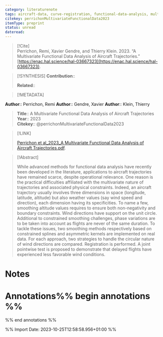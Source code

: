 ```yaml
---
category: literaturenote
tags: aircraft-data, curve-registration, functional-data-analysis, multivariate-functional-data, two-sample-problem
citekey: perrichonMultivariateFunctionalData2023
itemType: preprint
status: unread  
dateread:  
---
```


> [!Cite]  
> Perrichon, Remi, Xavier Gendre, and Thierry Klein. 2023. “A Multivariate Functional Data Analysis of Aircraft Trajectories.” [https://enac.hal.science/hal-03667323](https://enac.hal.science/hal-03667323).

> [!SYNTHESIS] 
>**Contribution**::
>
>**Related**:: 
>

> [!METADATA]  
>
**Author**:: Perrichon, Remi
**Author**:: Gendre, Xavier
**Author**:: Klein, Thierry<br>
> **Title**:: A Multivariate Functional Data Analysis of Aircraft Trajectories    
> **Year**:: 2023     
> **Citekey**:: @perrichonMultivariateFunctionalData2023    
>    
>    
>     
>    
>    
>     
>    
>    
>

> [!LINK] 
>
> [Perrichon et al_2023_A Multivariate Functional Data Analysis of Aircraft Trajectories.pdf](file:///Users/steven/Library/CloudStorage/GoogleDrive-steven.golovkine@ul.ie/My%20Drive/bibliography/undefined/2023/Perrichon%20et%20al_2023_A%20Multivariate%20Functional%20Data%20Analysis%20of%20Aircraft%20Trajectories.pdf).

>[!Abstract]
>
>While advanced methods for functional data analysis have recently been developed in the literature, applications to aircraft trajectories have remained scarce, despite operational relevance. One reason is the practical difficulties affiliated with the multivariate nature of trajectories and associated physical constraints. Indeed, an aircraft trajectory usually involves three dimensions in space (longitude, latitude, altitude) but also weather values (say wind speed and direction), each dimension having its specificities. To name a few, smoothing altitude values requires to ensure both non-negativity and boundary constraints. Wind directions have support on the unit circle. Additional to constrained smoothing challenges, phase variations are to be taken into account as flights are never of the same duration. To tackle these issues, two smoothing methods respectively based on constrained splines and asymmetric kernels are implemented on real data. For each approach, two strategies to handle the circular nature of wind directions are compared. Registration is performed. A joint pointwise test is proposed to demonstrate that delayed flights have experienced less favorable wind conditions.
>>


# Notes<br>
# Annotations%% begin annotations %%  
 
  
%% end annotations %%

%% Import Date: 2023-10-25T12:58:58.956+01:00 %%

